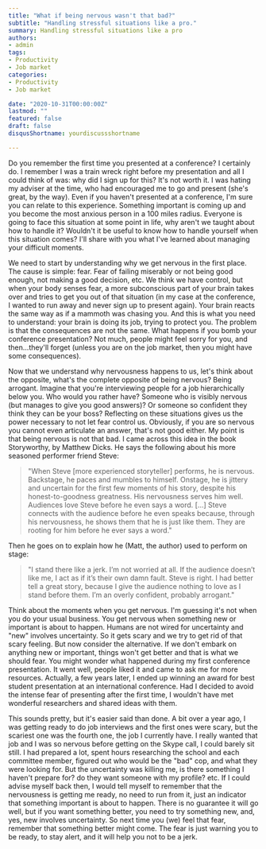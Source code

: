 ```yaml
---
title: "What if being nervous wasn't that bad?"
subtitle: "Handling stressful situations like a pro."
summary: Handling stressful situations like a pro
authors:
- admin
tags:
- Productivity
- Job market
categories:
- Productivity
- Job market

date: "2020-10-31T00:00:00Z"
lastmod: ""
featured: false
draft: false
disqusShortname: yourdiscussshortname

---
```


Do you remember the first time you presented at a conference? I certainly do. I remember I was a train wreck right before my presentation and all I could think of was: why did I sign up for this? It's not worth it. I was hating my adviser at the time, who had encouraged me to go and present (she's great, by the way). Even if you haven't presented at a conference, I'm sure you can relate to this experience. Something important is coming up and you become the most anxious person in a 100 miles radius. Everyone is going to face this situation at some point in life, why aren't we taught about how to handle it? Wouldn't it be useful to know how to handle yourself when this situation comes? I'll share with you what I've learned about managing your difficult moments.

We need to start by understanding why we get nervous in the first place. The cause is simple: fear. Fear of failing miserably or not being good enough, not making a good decision, etc. We think we have control, but when your body senses fear, a more subconscious part of your brain takes over and tries to get you out of that situation (in my case at the conference, I wanted to run away and never sign up to present again). Your brain reacts the same way as if a mammoth was chasing you. And this is what you need to understand: your brain is doing its job, trying to protect you. The problem is that the consequences are not the same. What happens if you bomb your conference presentation? Not much, people might feel sorry for you, and then...they'll forget (unless you are on the job market, then you might have some consequences).

Now that we understand why nervousness happens to us, let's think about the opposite, what's the complete opposite of being nervous? Being arrogant. Imagine that you're interviewing people for a job hierarchically below you. Who would you rather have? Someone who is visibly nervous (but manages to give you good answers)? Or someone so confident they think they can be your boss? Reflecting on these situations gives us the power necessary to not let fear control us. Obviously, if you are so nervous you cannot even articulate an answer, that's not good either. My point is that being nervous is not that bad. I came across this idea in the book Storyworthy, by Matthew Dicks. He says the following about his more seasoned performer friend Steve:

> "When Steve [more experienced storyteller] performs, he is nervous. Backstage, he paces and mumbles to himself. Onstage, he is jittery and uncertain for the first few moments of his story, despite his honest-to-goodness greatness. His nervousness serves him well. Audiences love Steve before he even says a word. [...] Steve connects with the audience before he even speaks because, through his nervousness, he shows them that he is just like them. They are rooting for him before he ever says a word."

Then he goes on to explain how he (Matt, the author) used to perform on stage:

> "I stand there like a jerk. I’m not worried at all. If the audience doesn’t like me, I act as if it’s their own damn fault. Steve is right. I had better tell a great story, because I give the audience nothing to love as I stand before them. I’m an overly confident, probably arrogant."

Think about the moments when you get nervous. I'm guessing it's not when you do your usual business. You get nervous when something new or important is about to happen. Humans are not wired for uncertainty and "new" involves uncertainty. So it gets scary and we try to get rid of that scary feeling. But now consider the alternative. If we don't embark on anything new or important, things won't get better and that is what we should fear.
You might wonder what happened during my first conference presentation. It went well, people liked it and came to ask me for more resources. Actually, a few years later, I ended up winning an award for best student presentation at an international conference. Had I decided to avoid the intense fear of presenting after the first time, I wouldn't have met wonderful researchers and shared ideas with them.

This sounds pretty, but it's easier said than done. A bit over a year ago, I was getting ready to do job interviews and the first ones were scary, but the scariest one was the fourth one, the job I currently have. I really wanted that job and I was so nervous before getting on the Skype call, I could barely sit still. I had prepared a lot, spent hours researching the school and each committee member, figured out who would be the "bad" cop, and what they were looking for. But the uncertainty was killing me, is there something I haven't prepare for? do they want someone with my profile? etc. If I could advise myself back then, I would tell myself to remember that the nervousness is getting me ready, no need to run from it, just an indicator that something important is about to happen. There is no guarantee it will go well, but if you want something better, you need to try something new, and, yes, new involves uncertainty. So next time you (we) feel that fear, remember that something better might come. The fear is just warning you to be ready, to stay alert, and it will help you not to be a jerk.

